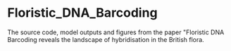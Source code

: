 # Floristic_DNA_Barcoding
The source code, model outputs and figures from the paper "Floristic DNA Barcoding reveals the landscape of hybridisation in the British flora.

